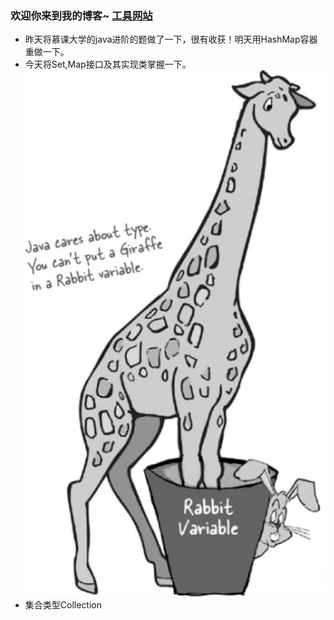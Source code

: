 ### 欢迎你来到我的博客~  [工具网站](https://deadzq.github.io/tools.html)

- 昨天将慕课大学的java进阶的题做了一下，很有收获！明天用HashMap容器重做一下。
- 今天将Set,Map接口及其实现类掌握一下。
 ![variable](/img/variable.jpg)
- 集合类型Collection
